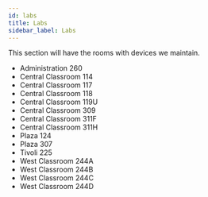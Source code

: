 ```yaml
---
id: labs
title: Labs
sidebar_label: Labs
---
```


This section will have the rooms with devices we maintain.

* Administration 260
* Central Classroom 114
* Central Classroom 117
* Central Classroom 118
* Central Classroom 119U
* Central Classroom 309
* Central Classroom 311F
* Central Classroom 311H
* Plaza 124
* Plaza 307
* Tivoli 225
* West Classroom 244A
* West Classroom 244B
* West Classroom 244C
* West Classroom 244D
